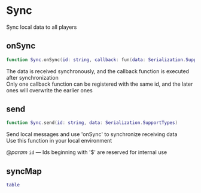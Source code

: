 # Sync

 Sync local data to all players

## onSync

```lua
function Sync.onSync(id: string, callback: fun(data: Serialization.SupportTypes, source: Player))
```

 The data is received synchronously, and the callback function is executed after synchronization  
 Only one callback function can be registered with the same id, and the later ones will overwrite the earlier ones
## send

```lua
function Sync.send(id: string, data: Serialization.SupportTypes)
```

 Send local messages and use 'onSync' to synchronize receiving data  
 Use this function in your local environment

@*param* `id` — Ids beginning with '$' are reserved for internal use
## syncMap

```lua
table
```


